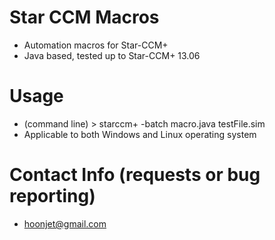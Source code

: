 # Star CCM Macros
 - Automation macros for Star-CCM+ 
 - Java based, tested up to Star-CCM+ 13.06
# Usage
 - (command line) > starccm+ -batch macro.java testFile.sim
 - Applicable to both Windows and Linux operating system
 # Contact Info (requests or bug reporting)
 - hoonjet@gmail.com 
